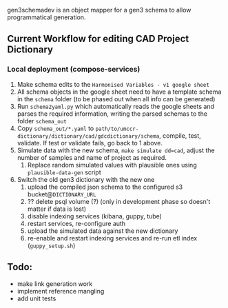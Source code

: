 gen3schemadev is an object mapper for a gen3 schema to allow programmatical generation.

## Current Workflow for editing CAD Project Dictionary

### Local deployment (compose-services)

1. Make schema edits to the `Harmonised Variables - v1 google sheet`
2. All schema objects in the google sheet need to have a template schema in the `schema` folder (to be phased out when all info can be generated)
3. Run `schema2yaml.py` which automatically reads the google sheets and parses the required information, writing the parsed schemas to the folder `schema_out` 
4. Copy `schema_out/*.yaml` to `path/to/umccr-dictionary/dictionary/cad/gdcdictionary/schema`, compile, test, validate. If test or validate fails, go back to 1 above.
5. Simulate data with the new schema, `make simulate dd=cad`, adjust the number of samples and name of project as required.
   1. Replace random simulated values with plausible ones using `plausible-data-gen` script
6. Switch the old gen3 dictionary with the new one
   1. upload the compiled json schema to the configured s3 bucket@`DICTIONARY_URL`
   2. ?? delete psql volume (?) (only in development phase so doesn't matter if data is lost)
   3. disable indexing services (kibana, guppy, tube)
   4. restart services, re-configure auth
   5. upload the simulated data against the new dictionary
   6. re-enable and restart indexing services and re-run etl index (`guppy_setup.sh`)

## Todo:
- make link generation work
- implement reference mangling
- add unit tests

